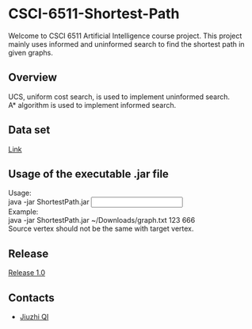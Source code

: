 # CSCI-6511-Shortest-Path
Welcome to CSCI 6511 Artificial Intelligence course project. 
This project mainly uses informed and uninformed search to find the shortest path in given graphs.  

## Overview
UCS, uniform cost search, is used to implement uninformed search.  
A* algorithm is used to implement informed search.
  
## Data set
[Link](https://github.com/jzhzj/CSCI-6511-Shortest-Path/tree/master/data/graphs)  

## Usage of the executable .jar file
Usage:  
java -jar ShortestPath.jar <input file> <source vertex> <target vertex>  
Example:  
java -jar ShortestPath.jar ~/Downloads/graph.txt 123 666  
Source vertex should not be the same with target vertex.  

## Release
[Release 1.0](https://github.com/jzhzj/CSCI-6511-Shortest-Path/releases)  

## Contacts  
- [Jiuzhi QI](mailto:qijiuzhi@gmail.com)

